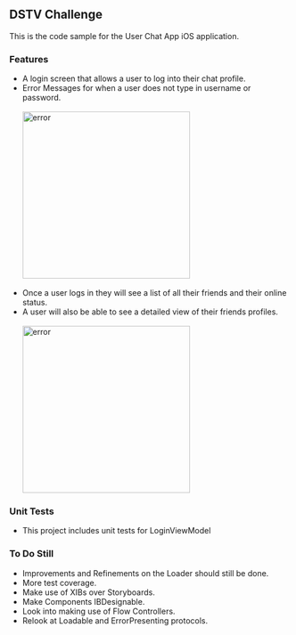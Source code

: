
<H2>DSTV Challenge</H2>
This is the code sample for the User Chat App iOS application.

<H3>Features</H3>
<ul>
  <li>A login screen that allows a user to log into their chat profile.</li>
  <li>Error Messages for when a user does not type in username or password.</li>
  </br>
  <img src="Images/ErrorHandling.gif" alt="error" width="300"/>
  </br></br>
  <li>Once a user logs in they will see a list of all their friends and their online status.</li>
  <li>A user will also be able to see a detailed view of their friends profiles.</li>
  </br>
  <img src="Images/SuccessLogin.gif" alt="error" width="300"/>
</ul>

<H3>Unit Tests</H3>
<ul>
  <li>This project includes unit tests for LoginViewModel</li>
</ul>

<H3>To Do Still</H3>
<ul>
<li>Improvements and Refinements on the Loader should still be done.</li>
<li>More test coverage.</li>
<li>Make use of XIBs over Storyboards.</li>
<li>Make Components IBDesignable.</li>
<li>Look into making use of Flow Controllers.</li>
<li>Relook at Loadable and ErrorPresenting protocols. </li>
</ul>
